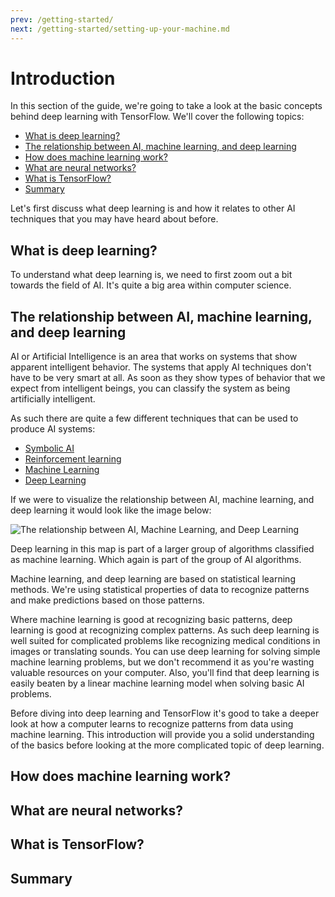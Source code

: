 ```yaml
---
prev: /getting-started/
next: /getting-started/setting-up-your-machine.md
---
```

# Introduction

In this section of the guide, we're going to take a look at the basic concepts
behind deep learning with TensorFlow. We'll cover the following topics:

- [What is deep learning?](#what-is-deep-learning)
- [The relationship between AI, machine learning, and deep learning](#the-relationship-between-ai-machine-learning-and-deep-learning)
- [How does machine learning work?](#how-does-machine-learning-work)
- [What are neural networks?](#what-are-neural-networks)
- [What is TensorFlow?](#what-is-tensorflow)
- [Summary](#summary)

Let's first discuss what deep learning is and how it relates to other AI
techniques that you may have heard about before.

## What is deep learning?

To understand what deep learning is, we need to first zoom out a bit towards the
field of AI. It's quite a big area within computer science. 

## The relationship between AI, machine learning, and deep learning

AI or Artificial Intelligence is an area that works on systems that show apparent intelligent behavior.
The systems that apply AI techniques don't have to be very smart at all. As soon as they show types of
behavior that we expect from intelligent beings, you can classify the system as being artificially intelligent.

As such there are quite a few different techniques that can be used to produce AI systems:

* [Symbolic AI](https://en.wikipedia.org/wiki/Symbolic_artificial_intelligence)
* [Reinforcement learning](https://en.wikipedia.org/wiki/Reinforcement_learning)
* [Machine Learning](https://en.wikipedia.org/wiki/Machine_learning)
* [Deep Learning](https://en.wikipedia.org/wiki/Deep_learning)

If we were to visualize the relationship between AI, machine learning, and deep learning
it would look like the image below:

![The relationship between AI, Machine Learning, and Deep Learning]()

Deep learning in this map is part of a larger group of algorithms classified as machine learning.
Which again is part of the group of AI algorithms.

Machine learning, and deep learning are based on statistical learning methods. 
We're using statistical properties of data to recognize patterns and make 
predictions based on those patterns.

Where machine learning is good at recognizing basic patterns, deep learning
is good at recognizing complex patterns. As such deep learning is well suited for complicated
problems like recognizing medical conditions in images or translating sounds. You can use deep
learning for solving simple machine learning problems, but we don't recommend it as you're wasting
valuable resources on your computer. Also, you'll find that deep learning is easily beaten by
a linear machine learning model when solving basic AI problems.

Before diving into deep learning and TensorFlow it's good to take a deeper look at how a computer
learns to recognize patterns from data using machine learning. This introduction will provide you
a solid understanding of the basics before looking at the more complicated topic of deep learning.

## How does machine learning work?

## What are neural networks?

## What is TensorFlow?

## Summary